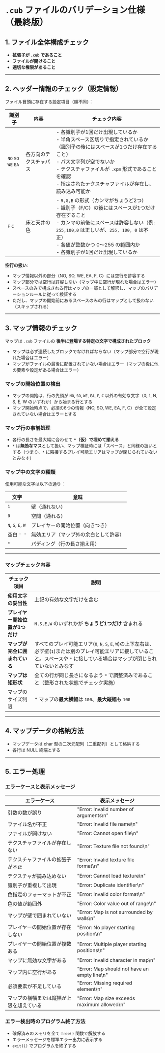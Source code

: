 # `.cub` ファイルのバリデーション仕様（最終版）

## 1. ファイル全体構成チェック

* **拡張子が `.cub` であること**
* **ファイルが開けること**
* **適切な権限があること**

---

## 2. ヘッダー情報のチェック（設定情報）

ファイル冒頭に存在する設定項目（順不同）：

| 識別子                 | 内容          | チェック内容                                                                   |
| ------------------- | ----------- | ------------------------------------------------------------------------ |
| `NO` `SO` `WE` `EA` | 各方向のテクスチャパス | - 各識別子が1回だけ出現しているか<br>- 半角スペース区切りで指定されているか（識別子の後にはスペースが1つだけ存在すること）<br>- パス文字列が空でないか<br>- テクスチャファイルが `.xpm` 形式であることを確認<br>- 指定されたテクスチャファイルが存在し、読み込み可能か |
| `F` `C`             | 床と天井の色      | - `R,G,B` の形式（カンマがちょうど2つ）<br>- 識別子（F/C）の後にはスペースが1つだけ存在すること<br>- カンマの前後にスペースは許容しない（例: `255,100,0` は正しいが、`255, 100, 0` は不正）<br>- 各値が整数かつ 0〜255 の範囲内か<br>- 各識別子が1回だけ出現しているか |

**空行の扱い**:
* マップ情報以外の部分（NO, SO, WE, EA, F, C）には空行を許容する
* マップ部分では空行は許容しない（マップ中に空行が現れた場合はエラー）
* スペースのみで構成される行はマップの一部として解釈し、マップのバリデーションルールに従って検証する
* ただし、マップの開始前にあるスペースのみの行はマップとして扱わない（スキップされる）

---

## 3. マップ情報のチェック

マップは `.cub` ファイルの **後半に登場する特定の文字で構成されたブロック**

* マップは必ず連続したブロックでなければならない（マップ部分で空行が現れた場合はエラー）
* マップがファイルの最後に配置されていない場合はエラー（マップの後に他の要素や設定がある場合はエラー）

### マップの開始位置の検出

* マップの開始は、行の先頭が `NO`, `SO`, `WE`, `EA`, `F`, `C` 以外の有効な文字（0, 1, N, S, E, W のいずれか）から始まる行とする
* マップ開始時点で、必須の6つの情報（NO, SO, WE, EA, F, C）が全て設定されていない場合はエラーとする

### マップ行の事前処理

* 各行の長さを最大幅に合わせて **`*`（仮）で埋めて揃える**
* `*` は**無効なマス**として扱い、マップ検証時には「スペース」と同様の扱いとする（つまり、`*` に隣接するプレイ可能エリアはマップが閉じられていないとみなす）

### マップ中の文字の種類

使用可能な文字は以下の通り：

| 文字                 | 意味                  |
| ------------------ | ------------------- |
| `1`                | 壁（通れない）             |
| `0`                | 空間（通れる）             |
| `N`, `S`, `E`, `W` | プレイヤーの開始位置（向きつき）    |
| 空白 `' '`           | 無効エリア（マップ外の余白として許容） |
| `*`                | パディング（行の長さ揃え用）      |

---

### マップチェック内容

| チェック項目             | 説明                                                          |
| ------------------ | ----------------------------------------------------------- |
| **使用文字の妥当性**       | 上記の有効な文字だけを含む                                               |
| **プレイヤー開始位置が1つだけ** | `N,S,E,W` のいずれかが **ちょうど1つだけ** 含まれる                          |
| **マップが完全に囲まれている**  | すべてのプレイ可能エリア(`0`, `N`, `S`, `E`, `W`)の上下左右は、必ず壁(`1`)または別のプレイ可能エリアに接していること。スペースや `*` に接している場合はマップが閉じられていないとみなす |
| **マップは矩形状**        | 全ての行が同じ長さになるよう `*` で調整済みであること（整形された状態でチェック実施）               |
| マップのサイズ制限 | * マップの**最大横幅**は `100`、**最大縦幅**も `100` |

---

## 4. マップデータの格納方法

* マップデータは char 型の二次元配列（二重配列）として格納する
* 各行は NULL 終端とする

---

## 5. エラー処理

### エラーケースと表示メッセージ

| エラーケース | 表示メッセージ |
| ----------- | ------------ |
| 引数の数が誤り | "Error: Invalid number of arguments\n" |
| ファイル名が不正 | "Error: Invalid file name\n" |
| ファイルが開けない | "Error: Cannot open file\n" |
| テクスチャファイルが存在しない | "Error: Texture file not found\n" |
| テクスチャファイルの拡張子が不正 | "Error: Invalid texture file format\n" |
| テクスチャが読み込めない | "Error: Cannot load texture\n" |
| 識別子が重複して出現 | "Error: Duplicate identifier\n" |
| 色指定のフォーマットが不正 | "Error: Invalid color format\n" |
| 色の値が範囲外 | "Error: Color value out of range\n" |
| マップが壁で囲まれていない | "Error: Map is not surrounded by walls\n" |
| プレイヤーの開始位置が存在しない | "Error: No player starting position\n" |
| プレイヤーの開始位置が複数ある | "Error: Multiple player starting positions\n" |
| マップに無効な文字がある | "Error: Invalid character in map\n" |
| マップ内に空行がある | "Error: Map should not have an empty line\n" |
| 必須要素が不足している | "Error: Missing required element\n" |
| マップの横幅または縦幅が上限を超えている | "Error: Map size exceeds maximum allowed\n" |

### エラー検出時のプログラム終了方法

* 確保済みのメモリを全て `free()` 関数で解放する
* エラーメッセージを標準エラー出力に表示する
* `exit(1)` でプログラムを終了する
